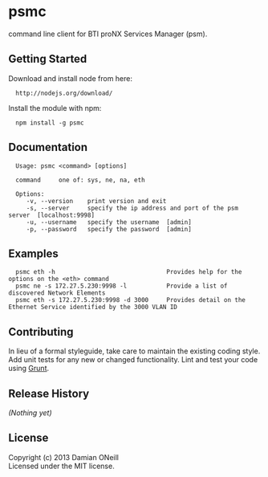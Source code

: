 # psmc

command line client for BTI proNX Services Manager (psm).

## Getting Started
Download and install node from here:

      http://nodejs.org/download/

Install the module with npm:

      npm install -g psmc


## Documentation
      Usage: psmc <command> [options]

      command     one of: sys, ne, na, eth

      Options:
         -v, --version    print version and exit
         -s, --server     specify the ip address and port of the psm server  [localhost:9998]
         -u, --username   specify the username  [admin]
         -p, --password   specify the password  [admin]

## Examples
      psmc eth -h					            Provides help for the options on the <eth> command
      psmc ne -s 172.27.5.230:9998 -l			Provide a list of discovered Network Elements
      psmc eth -s 172.27.5.230:9998 -d 3000		Provides detail on the Ethernet Service identified by the 3000 VLAN ID


## Contributing
In lieu of a formal styleguide, take care to maintain the existing coding style. Add unit tests for any new or changed functionality. Lint and test your code using [Grunt](http://gruntjs.com/).

## Release History
_(Nothing yet)_

## License
Copyright (c) 2013 Damian ONeill  
Licensed under the MIT license.
